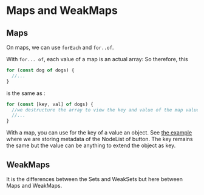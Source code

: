 # Maps and WeakMaps

## Maps

On maps, we can use `forEach` and `for..of`.

With `for... of`, each value of a map is an actual array:
So therefore, this

```js
for (const dog of dogs) {
  //...
}
```

is the same as :

```js
for (const [key, val] of dogs) {
  //we destructure the array to view the key and value of the map value.
  //...
}
```

With a map, you can use for the key of a value an object.
See [the example](maps-metadata.html) where we are storing metadata of the NodeList of button.
The key remains the same but the value can be anything to extend the object as key.

## WeakMaps

It is the differences between the Sets and WeakSets but here between Maps and WeakMaps.
